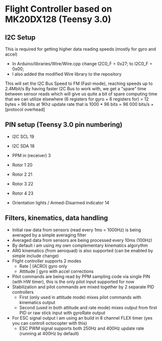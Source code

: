 Flight Controller based on MK20DX128 (Teensy 3.0)
=================================================

I2C Setup
---------
This is required for getting higher data reading speeds (mostly for gyro and accel)
  - In Arduino/libraries/Wire/Wire.cpp change I2C0_F = 0x27; to I2C0_F = 0x00;
  - I also added the modified Wire library to the repository
  
This will set the I2C Bus Speed to FM (Fast-mode), reaching speeds up to 2.4Mbit/s
By having faster I2C Bus to work with, we get a "spare" time between sensor reads
which will give us quite a bit of spare computing time that we can utilize elsewhere
(6 registers for gyro + 6 registers for) = 12 bytes = 96 bits 
at 1Khz update rate that is 1000 * 96 bits = 96 000 bits/s + [protocol overhead]

PIN setup (Teensy 3.0 pin numbering)
------------------------------------
  - I2C SCL 19
  - I2C SDA 18
  
  - PPM in (receiver) 3
  
  - Rotor 1 20
  - Rotor 2 21
  - Rotor 3 22
  - Rotor 4 23
  
  - Orientation lights / Armed-Disarmed indicator 14
  
Filters, kinematics, data handling
----------------------------------
  - Initial raw data from sensors (read every 1ms = 1000Hz) is being averaged by a simple averaging filter
  - Averaged data from sensors are being processed every 10ms (100Hz)
  - By default i am using my own complementary kinematics algorythm
  - ARG kinematics (from aeroquad) is also supported (can be enabled by simple include change)
  - Flight controller supports 2 modes
    - Rate | (ACRO) gyro only
    - Attitude | gyro with accel corrections
  - Pilot commands are being read by PPM sampling code via single PIN (with HW timer), this is the only pilot input supported for now
  - Stabilization and pilot commands are mixed together by 2 separate PID controllers
    - First (only used in attitude mode) mixes pilot commands with kinematics output
    - Second (used in both attitude and rate mode) mixes output from first PID or raw stick input with gyroRate output
  - For ESC signal output i am using an build in 8 channel FLEX timer (yes you can controll octocopter with this)
    - ESC PWM signal supports both 250Hz and 400Hz update rate (running at 400Hz by default)    